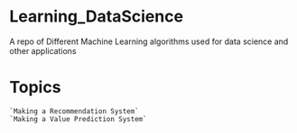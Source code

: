 # Learning_DataScience
A repo of Different Machine Learning algorithms used for data science and other applications

# Topics
	`Making a Recommendation System`
	`Making a Value Prediction System`
